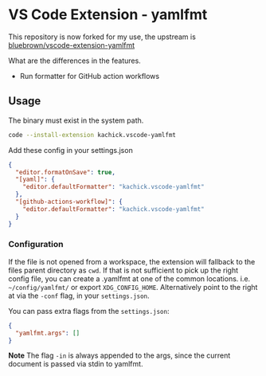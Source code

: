 # VS Code Extension - yamlfmt

This repository is now forked for my use, the upstream is [bluebrown/vscode-extension-yamlfmt](https://github.com/bluebrown/vscode-extension-yamlfmt)

What are the differences in the features.

- Run formatter for GitHub action workflows

## Usage

The binary must exist in the system path.

```bash
code --install-extension kachick.vscode-yamlfmt
```

Add these config in your settings.json

```json
{
  "editor.formatOnSave": true,
  "[yaml]": {
    "editor.defaultFormatter": "kachick.vscode-yamlfmt"
  },
  "[github-actions-workflow]": {
    "editor.defaultFormatter": "kachick.vscode-yamlfmt"
  }
}
```

### Configuration

If the file is not opened from a workspace, the extension will fallback to the
files parent directory as `cwd`. If that is not sufficient to pick up the right
config file, you can create a .yamlfmt at one of the common locations. i.e.
`~/config/yamlfmt/` or export `XDG_CONFIG_HOME`. Alternatively point to the
right at via the `-conf` flag, in your `settings.json`.

You can pass extra flags from the `settings.json`:

```json
{
  "yamlfmt.args": []
}
```

**Note** The flag `-in` is always appended to the args, since the current document is passed via stdin to yamlfmt.
